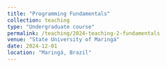 ```yaml
---
title: "Programming Fundamentals"
collection: teaching
type: "Undergraduate course"
permalink: /teaching/2024-teaching-2-fundamentals
venue: "State University of Maringá"
date: 2024-12-01
location: "Maringá, Brazil"
---
```

